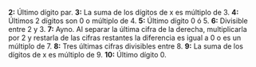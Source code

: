 **2:** Último dígito par.
**3:** La suma de los dígitos de x es múltiplo de 3.
**4:** Últimos 2 dígitos son 0 o múltiplo de 4.
**5:** Último dígito 0 ó 5.
**6:** Divisible entre 2 y 3.
**7:** Ayno. Al separar la última cifra de la derecha, multiplicarla por 2 y restarla de las cifras restantes la diferencia es igual a 0 o es un múltiplo de 7.
**8:** Tres últimas cifras divisibles entre 8.
**9:** La suma de los dígitos de x es múltiplo de 9.
**10:** Último dígito 0.
